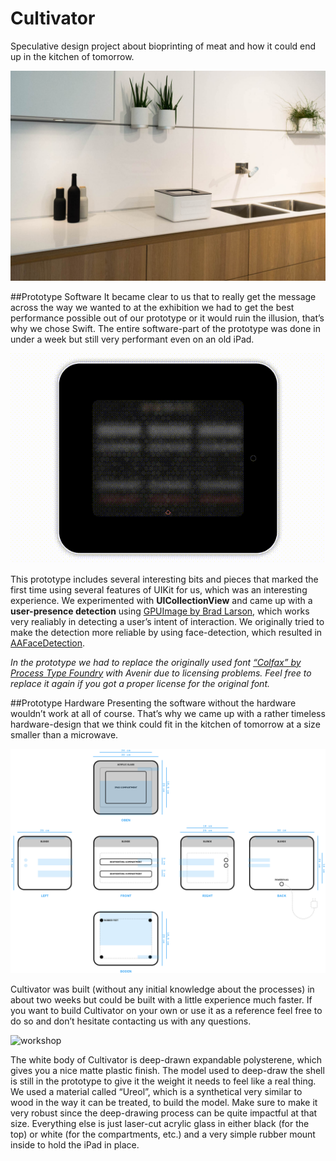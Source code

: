 # Cultivator
Speculative design project about bioprinting of meat and how it could end up in the kitchen of tomorrow.

![cultivatorPerspective](https://github.com/aaronabentheuer/Cultivator/blob/master/Images/CultivatorPerspective.jpg)

##Prototype Software
It became clear to us that to really get the message across the way we wanted to at the exhibition we had to get the best performance possible out of our prototype or it would ruin the illusion, that’s why we chose Swift. The entire software-part of the prototype was done in under a week but still very performant even on an old iPad.

![screencast](https://github.com/aaronabentheuer/Cultivator/blob/master/Images/screencast.gif)

This prototype includes several interesting bits and pieces that marked the first time using several features of UIKit for us, which was an interesting experience. We experimented with **UICollectionView** and came up with a **user-presence detection** using [GPUImage by Brad Larson](https://github.com/BradLarson/GPUImage), which works very realiably in detecting a user’s intent of interaction. We originally tried to make the detection more reliable by using face-detection, which resulted in [AAFaceDetection](https://github.com/aaronabentheuer/AAFaceDetection).

*In the prototype we had to replace the originally used font [“Colfax” by Process Type Foundry](https://processtypefoundry.com/fonts/colfax/) with Avenir due to licensing problems. Feel free to replace it again if you got a proper license for the original font.*

##Prototype Hardware
Presenting the software without the hardware wouldn’t work at all of course. That’s why we came up with a rather timeless hardware-design that we think could fit in the kitchen of tomorrow at a size smaller than a microwave.

![technicalDraft](https://github.com/aaronabentheuer/Cultivator/blob/master/Images/Technical%20Draft.png)

Cultivator was built (without any initial knowledge about the processes) in about two weeks but could be built with a little experience much faster. If you want to build Cultivator on your own or use it as a reference feel free to do so and don’t hesitate contacting us with any questions.

![workshop](https://github.com/aaronabentheuer/Cultivator/blob/master/Images/workshop.png)

The white body of Cultivator is deep-drawn expandable polysterene, which gives you a nice matte plastic finish. The model used to deep-draw the shell is still in the prototype to give it the weight it needs to feel like a real thing. We used a material called “Ureol”, which is a synthetical very similar to wood in the way it can be treated, to build the model. Make sure to make it very robust since the deep-drawing process can be quite impactful at that size.
Everything else is just laser-cut acrylic glass in either black (for the top) or white (for the compartments, etc.) and a very simple rubber mount inside to hold the iPad in place.
